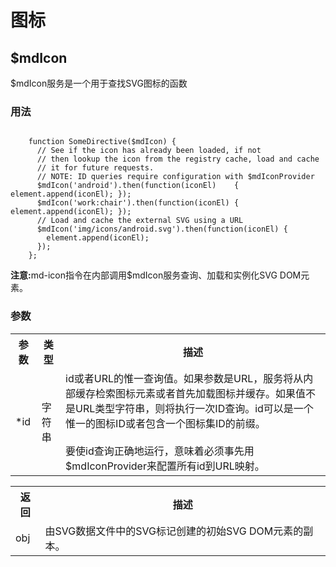 <h1>图标</h1>
<h2>$mdIcon</h2>
<p>$mdIcon服务是一个用于查找SVG图标的函数</p>
<h3>用法</h3>
<code>
	function SomeDirective($mdIcon) {
	  // See if the icon has already been loaded, if not
	  // then lookup the icon from the registry cache, load and cache
	  // it for future requests.
	  // NOTE: ID queries require configuration with $mdIconProvider
	  $mdIcon('android').then(function(iconEl)    { element.append(iconEl); });
	  $mdIcon('work:chair').then(function(iconEl) { element.append(iconEl); });
	  // Load and cache the external SVG using a URL
	  $mdIcon('img/icons/android.svg').then(function(iconEl) {
	    element.append(iconEl);
	  });
	};
</code>

<p>
	<strong>注意:</strong>md-icon指令在内部调用$mdIcon服务查询、加载和实例化SVG DOM元素。
</p>
<h3>参数</h3>
<table>
	<tr>
		<th>参数</th>
		<th>类型</th>
		<th>描述</th>
	</tr>
	<tr>
		<td>*id</td>
		<td>字符串</td>
		<td>id或者URL的惟一查询值。如果参数是URL，服务将从内部缓存检索图标元素或者首先加载图标并缓存。如果值不是URL类型字符串，则将执行一次ID查询。id可以是一个惟一的图标ID或者包含一个图标集ID的前缀。<br><br>
		要使id查询正确地运行，意味着必须事先用$mdIconProvider来配置所有id到URL映射。
		</td>
	</tr>
</table>
<table>
	<tr>
		<th>返回</th>
		<th>描述</th>
	</tr>
	<tr>
		<td>obj</td>
		<td>由SVG数据文件中的SVG标记创建的初始SVG DOM元素的副本。</td>
	</tr>
</table>
